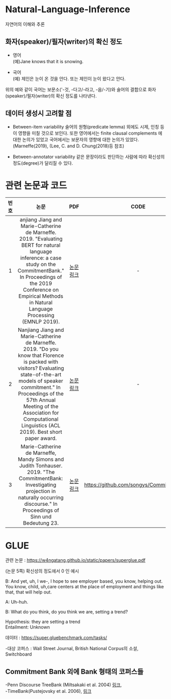 # Natural-Language-Inference
자연어의 이해와 추론


## 화자(speaker)/필자(writer)의 확신 정도

- 영어    
(예)Jane knows that it is snowing.        

- 국어    
(예) 제인은 눈이 온 것을 안다.   또는 제인이 눈이 왔다고 안다.     
                   
위의 예와 같이 국어는 보문소('-것, -다고/-라고, -음/-기)와 술어의 결합으로 화자(speaker)/필자(writer)의 확신 정도를 나타낸다.  

## 데이터 생성시 고려할 점

- Between-item variability
술어의 원형(predicate lemma) 외에도 시제, 인칭 등이 영향을 미칠 것으로 보인다. 또한 영어에서는 finite clausal complements 에 대한 논의가 있었고 국어에서는 보문자의 영향에 대한 논의가 있었다.(Marneffe(2019), (Lee, C. and D. Chung(2018)등 참조)    


- Between-annotator variability 
같은 문장이라도 판단하는 사람에 따라 확신성의 정도(degree)가 달리질 수 있다.   

# 관련 논문과 코드

|번호|논문| PDF| CODE |
|:---:|:-----------------:|:-----------------:|:-----------------:|
|1|anjiang Jiang and Marie-Catherine de Marneffe. 2019. "Evaluating BERT for natural language inference: a case study on the CommitmentBank." In Proceedings of the 2019 Conference on Empirical Methods in Natural Language Processing (EMNLP 2019). |[논문 링크](https://www.aclweb.org/anthology/D19-1630.pdf)|-|
|2|Nanjiang Jiang and Marie-Catherine de Marneffe. 2019. "Do you know that Florence is packed with visitors? Evaluating state-of-the-art models of speaker commitment." In Proceedings of the 57th Annual Meeting of the Association for Computational Linguistics (ACL 2019). Best short paper award.| [논문 링크](https://www.aclweb.org/anthology/P19-1412/)|-|
|3|Marie-Catherine de Marneffe, Mandy Simons and Judith Tonhauser. 2019. "The CommitmentBank: Investigating projection in naturally occurring discourse." In Proceedings of Sinn und Bedeutung 23. |[논문링크](https://semanticsarchive.net/Archive/Tg3ZGI2M/Marneffe.pdf)|https://github.com/songys/CommitmentBank|



# GLUE 
관련 논문 : https://w4ngatang.github.io/static/papers/superglue.pdf

(논문 5쪽) 확신성의 정도에서 0 인 예시

B: And yet, uh, I we-, I hope to see employer based, you know, helping out. You know, child, uh,care centers at the place of employment and things like that, that will help out. 
   
A: Uh-huh.     
    
B: What do you think, do you think we are, setting a trend?                   
     
Hypothesis: they are setting a trend       
Entailment: Unknown         
   

데이터 : https://super.gluebenchmark.com/tasks/    

 -대상 코퍼스 : Wall Street Journal, British National Corpus의 소설, Switchboard     



## Commitment Bank 외에 Bank 형태의 코퍼스들    
                    
-Penn Discourse TreeBank (Miltsakaki et al. 2004) [링크](https://catalog.ldc.upenn.edu/LDC2008T05),       
-TimeBank(Pustejovsky et al. 2006), [링크](https://catalog.ldc.upenn.edu/LDC2006T08)                




















